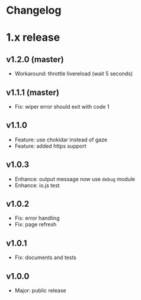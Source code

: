 
Changelog
=========

# 1.x release

## v1.2.0 (master)

- Workaround: throttle livereload (wait 5 seconds)

## v1.1.1 (master)

- Fix: wiper error should exit with code 1

## v1.1.0

- Feature: use chokidar instead of gaze
- Feature: added https support

## v1.0.3

- Enhance: output message now use `debug` module
- Enhance: io.js test

## v1.0.2

- Fix: error handling
- Fix: page refresh

## v1.0.1

- Fix: documents and tests

## v1.0.0

- Major: public release
